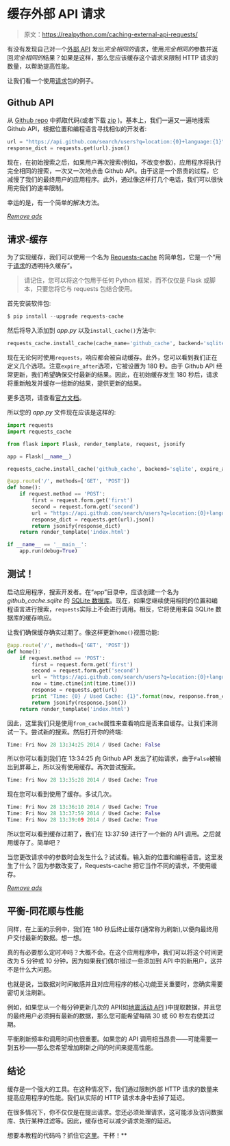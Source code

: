 # 缓存外部 API 请求

> 原文：<https://realpython.com/caching-external-api-requests/>

有没有发现自己对一个[外部 API](https://realpython.com/api-integration-in-python/) 发出*完全相同的*请求，使用*完全相同的*参数并返回*完全相同的*结果？如果是这样，那么您应该缓存这个请求来限制 HTTP 请求的数量，以帮助提高性能。

让我们看一个使用[请求](https://realpython.com/python-requests/)包的例子。

## Github API

从 [Github repo](https://github.com/realpython/flask-single-page-app/tree/part5) 中抓取代码(或者下载 [zip](https://github.com/realpython/flask-single-page-app/releases/tag/part5) )。基本上，我们一遍又一遍地搜索 Github API，根据位置和编程语言寻找相似的开发者:

```py
url = "https://api.github.com/search/users?q=location:{0}+language:{1}".format(first, second)
response_dict = requests.get(url).json()
```

现在，在初始搜索之后，如果用户再次搜索(例如，不改变参数)，应用程序将执行完全相同的搜索，一次又一次地点击 Github API。由于这是一个昂贵的过程，它减慢了我们的最终用户的应用程序。此外，通过像这样打几个电话，我们可以很快用完我们的速率限制。

幸运的是，有一个简单的解决方法。

[*Remove ads*](/account/join/)

## 请求-缓存

为了实现缓存，我们可以使用一个名为 [Requests-cache](http://requests-cache.readthedocs.org/en/latest/index.html) 的简单包，它是一个“用于[请求](http://docs.python-requests.org/en/latest/)的透明持久缓存”。

> 请记住，您可以将这个包用于任何 Python 框架，而不仅仅是 Flask 或脚本，只要您将它与 requests 包结合使用。

首先安装软件包:

```py
$ pip install --upgrade requests-cache
```

然后将导入添加到 *app.py* 以及`install_cache()`方法中:

```py
requests_cache.install_cache(cache_name='github_cache', backend='sqlite', expire_after=180)
```

现在无论何时使用`requests`，响应都会被自动缓存。此外，您可以看到我们正在定义几个选项。注意`expire_after`选项，它被设置为 180 秒。由于 Github API 经常更新，我们希望确保交付最新的结果。因此，在初始缓存发生 180 秒后，请求将重新触发并缓存一组新的结果，提供更新的结果。

更多选项，请查看[官方文档](http://requests-cache.readthedocs.org/en/latest/api.html#requests_cache.core.install_cache)。

所以您的 *app.py* 文件现在应该是这样的:

```py
import requests
import requests_cache

from flask import Flask, render_template, request, jsonify

app = Flask(__name__)

requests_cache.install_cache('github_cache', backend='sqlite', expire_after=180)

@app.route('/', methods=['GET', 'POST'])
def home():
    if request.method == 'POST':
        first = request.form.get('first')
        second = request.form.get('second')
        url = "https://api.github.com/search/users?q=location:{0}+language:{1}".format(first, second)
        response_dict = requests.get(url).json()
        return jsonify(response_dict)
    return render_template('index.html')

if __name__ == '__main__':
    app.run(debug=True)
```

## 测试！

启动应用程序，搜索开发者。在“app”目录中，应该创建一个名为 *github_cache.sqlite* 的 [SQLite 数据库](https://realpython.com/python-sqlite-sqlalchemy/)。现在，如果您继续使用相同的位置和编程语言进行搜索，`requests`实际上不会进行调用。相反，它将使用来自 SQLite 数据库的缓存响应。

让我们确保缓存确实过期了。像这样更新`home()`视图功能:

```py
@app.route('/', methods=['GET', 'POST'])
def home():
    if request.method == 'POST':
        first = request.form.get('first')
        second = request.form.get('second')
        url = "https://api.github.com/search/users?q=location:{0}+language:{1}".format(first, second)
        now = time.ctime(int(time.time()))
        response = requests.get(url)
        print "Time: {0} / Used Cache: {1}".format(now, response.from_cache)
        return jsonify(response.json())
    return render_template('index.html')
```

因此，这里我们只是使用`from_cache`属性来查看响应是否来自缓存。让我们来测试一下。尝试新的搜索。然后打开你的终端:

```py
Time: Fri Nov 28 13:34:25 2014 / Used Cache: False
```

所以你可以看到我们在 13:34:25 向 Github API 发出了初始请求，由于`False`被输出到屏幕上，所以没有使用缓存。再次尝试搜索。

```py
Time: Fri Nov 28 13:35:28 2014 / Used Cache: True
```

现在您可以看到使用了缓存。多试几次。

```py
Time: Fri Nov 28 13:36:10 2014 / Used Cache: True
Time: Fri Nov 28 13:37:59 2014 / Used Cache: False
Time: Fri Nov 28 13:39:09 2014 / Used Cache: True
```

所以您可以看到缓存过期了，我们在 13:37:59 进行了一个新的 API 调用。之后就用缓存了。简单吧？

当您更改请求中的参数时会发生什么？试试看。输入新的位置和编程语言。这里发生了什么？因为参数改变了，Requests-cache 把它当作不同的请求，不使用缓存。

[*Remove ads*](/account/join/)

## 平衡-同花顺与性能

同样，在上面的示例中，我们在 180 秒后终止缓存(通常称为刷新),以便向最终用户交付最新的数据。想一想。

真的有必要那么定时冲吗？大概不会。在这个应用程序中，我们可以将这个时间更改为 5 分钟或 10 分钟，因为如果我们偶尔错过一些添加到 API 中的新用户，这并不是什么大问题。

也就是说，当数据对时间敏感并且对应用程序的核心功能至关重要时，您确实需要密切关注刷新。

例如，如果您从一个每分钟更新几次的 API(如[地震活动 API](http://www.programmableweb.com/api/seismic-data-portal) )中提取数据，并且您的最终用户必须拥有最新的数据，那么您可能希望每隔 30 或 60 秒左右使其过期。

平衡刷新频率和调用时间也很重要。如果您的 API 调用相当昂贵——可能需要一到五秒——那么您希望增加刷新之间的时间来提高性能。

## 结论

缓存是一个强大的工具。在这种情况下，我们通过限制外部 HTTP 请求的数量来提高应用程序的性能。我们从实际的 HTTP 请求本身中去掉了延迟。

在很多情况下，你不仅仅是在提出请求。您还必须处理请求，这可能涉及访问数据库、执行某种过滤等。因此，缓存也可以减少请求处理的延迟。

想要本教程的代码吗？抓住它[这里](https://github.com/realpython/flask-single-page-app/tree/part6)。干杯！**